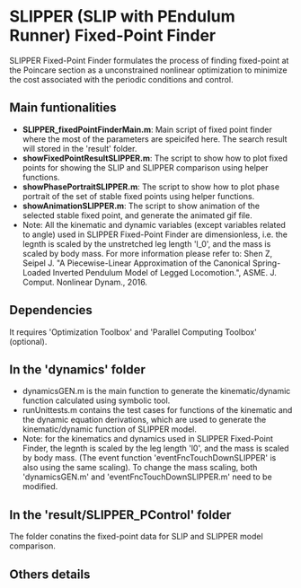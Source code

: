 # SLIPPER (SLIP with PEndulum Runner) Fixed-Point Finder
SLIPPER Fixed-Point Finder formulates the process of finding fixed-point at the Poincare section as a 
unconstrained nonlinear optimization to minimize the cost associated with the periodic conditions and control.

## Main funtionalities
- __SLIPPER_fixedPointFinderMain.m__: Main script of fixed point finder where the most of the parameters are speicifed here. The search result will stored in the 'result' folder.
- __showFixedPointResultSLIPPER.m__: The script to show how to plot fixed points for showing the SLIP and SLIPPER comparison using helper functions.
- __showPhasePortraitSLIPPER.m__: The script to show how to  plot phase portrait of the set of stable fixed points using helper functions.
- __showAnimationSLIPPER.m__: The script to show animation of the selected stable fixed point, and generate the animated gif file.
- Note: All the kinematic and dynamic variables (except variables related to angle) used in SLIPPER Fixed-Point Finder are dimensionless, i.e. the legnth is scaled by the unstretched leg length 'l_0', and the mass is scaled by body mass. For more information please refer to:
   Shen Z, Seipel J. "A Piecewise-Linear Approximation of the Canonical 
   Spring-Loaded Inverted Pendulum Model of Legged Locomotion.", ASME. J. 
   Comput. Nonlinear Dynam., 2016.

## Dependencies
It requires 'Optimization Toolbox' and 'Parallel Computing Toolbox' (optional).

## In the 'dynamics' folder
- dynamicsGEN.m is the main function to generate the kinematic/dynamic function calculated using symbolic tool.
- runUnittests.m contains the test cases for functions of the kinematic and the dynamic equation derivations, which are used to generate the kinematic/dynamic function of SLIPPER model.
- Note: for the kinematics and dynamics used in SLIPPER Fixed-Point Finder, the legnth is scaled by the leg length 'l0', and the mass is scaled by body mass. (The event function 'eventFncTouchDownSLIPPER' is also using the same scaling). To change the mass scaling, both 'dynamicsGEN.m' and 'eventFncTouchDownSLIPPER.m' need to be modified.

## In the 'result/SLIPPER_PControl' folder
The folder conatins the fixed-point data for SLIP and SLIPPER model comparison.

## Others details
